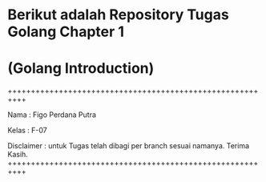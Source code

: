 # Berikut adalah Repository Tugas Golang Chapter 1 
# (Golang Introduction)

++++++++++++++++++++++++++++++++++++++++++++++++++++++++++
 
Nama : Figo Perdana Putra

Kelas : F-07

Disclaimer : untuk Tugas telah dibagi per branch sesuai namanya. Terima Kasih.
++++++++++++++++++++++++++++++++++++++++++++++++++++++++++
